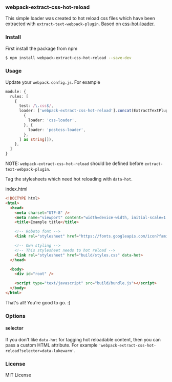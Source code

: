 ### webpack-extract-css-hot-reload

This simple loader was created to hot reload css files which have been extracted with `extract-text-webpack-plugin`. Based on [css-hot-loader](https://github.com/shepherdwind/css-hot-loader/).

### Install

First install the package from npm

```sh
$ npm install webpack-extract-css-hot-reload --save-dev
```
### Usage

Update your `webpack.config.js`. For example

```typescript
module: {
  rules: [
    {
      test: /\.css$/,
      loader: ['webpack-extract-css-hot-reload'].concat(ExtractTextPlugin.extract([
        {
          loader: 'css-loader',
        }, {
          loader: 'postcss-loader',
        },
      ] as string[]),
    },
  ]
}
```
NOTE: `webpack-extract-css-hot-reload` should be defined before `extract-text-webpack-plugin`.

Tag the stylesheets which need hot reloading with `data-hot`.

index.html
```html
<!DOCTYPE html>
<html>
  <head>
    <meta charset="UTF-8" />
    <meta name="viewport" content="width=device-width, initial-scale=1.0, maximum-scale=1.0">
    <title>Example title</title>

    <!-- Roboto font -->
    <link rel="stylesheet" href="https://fonts.googleapis.com/icon?family=Material+Icons">

    <!-- Own styling -->
    <!-- This stylesheet needs to hot reload -->
    <link rel="stylesheet" href="build/styles.css" data-hot>
  </head>

  <body>
    <div id="root" />

    <script type="text/javascript" src="build/bundle.js"></script>
  </body>
</html>
```

That's all! You're good to go. :)

### Options
#### selector
If you don't like `data-hot` for tagging hot reloadable content, then you can pass a custom HTML attribute. For example `'webpack-extract-css-hot-reload?selector=data-lukewarm'`.

### License

MIT License
